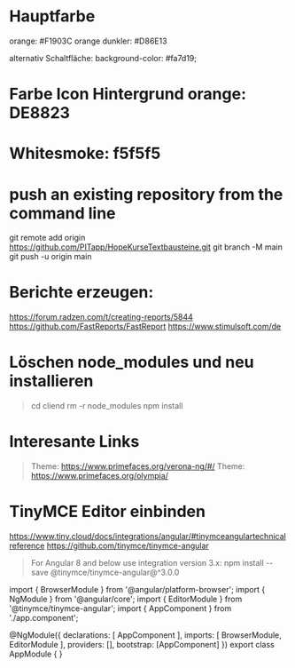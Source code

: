 # Hauptfarbe 
orange: #F1903C
orange dunkler: #D86E13

alternativ Schaltfläche: background-color: #fa7d19;

# Farbe Icon Hintergrund orange: DE8823

# Whitesmoke: f5f5f5

# push an existing repository from the command line
git remote add origin https://github.com/PITapp/HopeKurseTextbausteine.git
git branch -M main
git push -u origin main

# Berichte erzeugen:
https://forum.radzen.com/t/creating-reports/5844
https://github.com/FastReports/FastReport
https://www.stimulsoft.com/de

# Löschen node_modules und neu installieren
> cd cliend 
> rm -r node_modules
> npm install

# Interesante Links
> Theme: https://www.primefaces.org/verona-ng/#/
> Theme: https://www.primefaces.org/olympia/

# TinyMCE Editor einbinden
https://www.tiny.cloud/docs/integrations/angular/#tinymceangulartechnicalreference
https://github.com/tinymce/tinymce-angular

> For Angular 8 and below use integration version 3.x:
npm install --save @tinymce/tinymce-angular@^3.0.0

import { BrowserModule } from '@angular/platform-browser';
 import { NgModule } from '@angular/core';
 import { EditorModule } from '@tinymce/tinymce-angular';
 import { AppComponent } from './app.component';

 @NgModule({
   declarations: [
     AppComponent
   ],
   imports: [
     BrowserModule,
     EditorModule
   ],
   providers: [],
   bootstrap: [AppComponent]
 })
 export class AppModule { }

